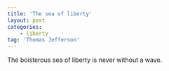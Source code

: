 ```yaml
---
title: 'The sea of liberty'
layout: post
categories:
    - liberty
tag: 'Thomas Jefferson'
---
```


The boisterous sea of liberty is never without a wave.